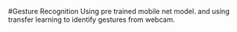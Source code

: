 #Gesture Recognition Using pre trained mobile net model. and using transfer learning to identify gestures from webcam.

